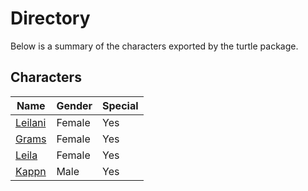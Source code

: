 # Directory
Below is a summary of the characters exported by the turtle package.
## Characters
|Name|Gender|Special|
|---|---|---|
|[Leilani](./character/turtle/leilani.go)|Female|Yes|
|[Grams](./character/turtle/grams.go)|Female|Yes|
|[Leila](./character/turtle/leila.go)|Female|Yes|
|[Kappn](./character/turtle/kappn.go)|Male|Yes|

